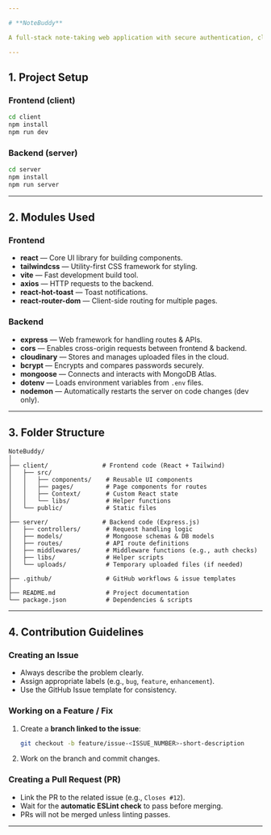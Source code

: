 ```yaml
---

# **NoteBuddy**

A full-stack note-taking web application with secure authentication, cloud file storage, and a responsive UI.

---
```


## **1. Project Setup**


### **Frontend (client)**

```bash
cd client
npm install
npm run dev
```

### **Backend (server)**

```bash
cd server
npm install
npm run server
```

---

## **2. Modules Used**

### **Frontend**

* **react** — Core UI library for building components.
* **tailwindcss** — Utility-first CSS framework for styling.
* **vite** — Fast development build tool.
* **axios** — HTTP requests to the backend.
* **react-hot-toast** — Toast notifications.
* **react-router-dom** — Client-side routing for multiple pages.

### **Backend**

* **express** — Web framework for handling routes & APIs.
* **cors** — Enables cross-origin requests between frontend & backend.
* **cloudinary** — Stores and manages uploaded files in the cloud.
* **bcrypt** — Encrypts and compares passwords securely.
* **mongoose** — Connects and interacts with MongoDB Atlas.
* **dotenv** — Loads environment variables from `.env` files.
* **nodemon** — Automatically restarts the server on code changes (dev only).

---

## **3. Folder Structure**

```
NoteBuddy/
│
├── client/               # Frontend code (React + Tailwind)
│   ├── src/
│   │   ├── components/    # Reusable UI components
│   │   ├── pages/         # Page components for routes
│   │   ├── Context/       # Custom React state
│   │   └── libs/          # Helper functions
│   └── public/            # Static files
│
├── server/               # Backend code (Express.js)
│   ├── controllers/       # Request handling logic
│   ├── models/            # Mongoose schemas & DB models
│   ├── routes/            # API route definitions
│   ├── middlewares/       # Middleware functions (e.g., auth checks)
│   ├── libs/              # Helper scripts
│   └── uploads/           # Temporary uploaded files (if needed)
│
├── .github/               # GitHub workflows & issue templates
│
├── README.md              # Project documentation
└── package.json           # Dependencies & scripts
```

---

## **4. Contribution Guidelines**

### **Creating an Issue**

* Always describe the problem clearly.
* Assign appropriate labels (e.g., `bug`, `feature`, `enhancement`).
* Use the GitHub Issue template for consistency.

### **Working on a Feature / Fix**

1. Create a **branch linked to the issue**:

   ```bash
   git checkout -b feature/issue-<ISSUE_NUMBER>-short-description
   ```
2. Work on the branch and commit changes.

### **Creating a Pull Request (PR)**

* Link the PR to the related issue (e.g., `Closes #12`).
* Wait for the **automatic ESLint check** to pass before merging.
* PRs will not be merged unless linting passes.

---
